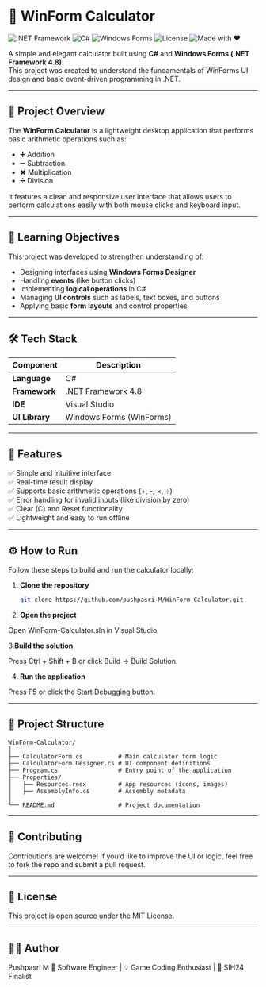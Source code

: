 # 🧮 WinForm Calculator


![.NET Framework](https://img.shields.io/badge/.NET_Framework-4.8-blueviolet?logo=dotnet)
![C#](https://img.shields.io/badge/Language-C%23-239120?logo=csharp)
![Windows Forms](https://img.shields.io/badge/UI-WinForms-lightgrey?logo=windows)
![License](https://img.shields.io/badge/License-MIT-green)
![Made with ❤️](https://img.shields.io/badge/Made%20with-%E2%9D%A4-red)

A simple and elegant calculator built using **C#** and **Windows Forms (.NET Framework 4.8)**.  
This project was created to understand the fundamentals of WinForms UI design and basic event-driven programming in .NET.

---

## 🚀 Project Overview

The **WinForm Calculator** is a lightweight desktop application that performs basic arithmetic operations such as:
- ➕ Addition  
- ➖ Subtraction  
- ✖ Multiplication  
- ➗ Division  

It features a clean and responsive user interface that allows users to perform calculations easily with both mouse clicks and keyboard input.

---

## 🧠 Learning Objectives

This project was developed to strengthen understanding of:
- Designing interfaces using **Windows Forms Designer**
- Handling **events** (like button clicks)
- Implementing **logical operations** in C#
- Managing **UI controls** such as labels, text boxes, and buttons
- Applying basic **form layouts** and control properties

---

## 🛠️ Tech Stack
 
| Component | Description |
|------------|--------------|
| **Language** | C# |
| **Framework** | .NET Framework 4.8 |
| **IDE** | Visual Studio |
| **UI Library** | Windows Forms (WinForms) |

---

## 🧩 Features

✅ Simple and intuitive interface  
✅ Real-time result display  
✅ Supports basic arithmetic operations (+, -, ×, ÷)  
✅ Error handling for invalid inputs (like division by zero)  
✅ Clear (C) and Reset functionality  
✅ Lightweight and easy to run offline  

---

## ⚙️ How to Run

Follow these steps to build and run the calculator locally:

1. **Clone the repository**
   ```bash
   git clone https://github.com/pushpasri-M/WinForm-Calculator.git
    ```
2. **Open the project**

Open WinForm-Calculator.sln in Visual Studio.

3.**Build the solution**

Press Ctrl + Shift + B or click Build → Build Solution.

4. **Run the application**

Press F5 or click the Start Debugging button.

---

## 📁 Project Structure

 ```
WinForm-Calculator/
│
├── CalculatorForm.cs          # Main calculator form logic
├── CalculatorForm.Designer.cs # UI component definitions
├── Program.cs                 # Entry point of the application
├── Properties/
│   ├── Resources.resx         # App resources (icons, images)
│   ├── AssemblyInfo.cs        # Assembly metadata
│
└── README.md                  # Project documentation
 ```
---

## 🤝 Contributing

Contributions are welcome!
If you’d like to improve the UI or logic, feel free to fork the repo and submit a pull request.

---
## 🧾 License

This project is open source under the MIT License.

---
## 👩‍💻 Author

Pushpasri M
💼 Software Engineer | 💡 Game Coding Enthusiast | 🧠 SIH24 Finalist

